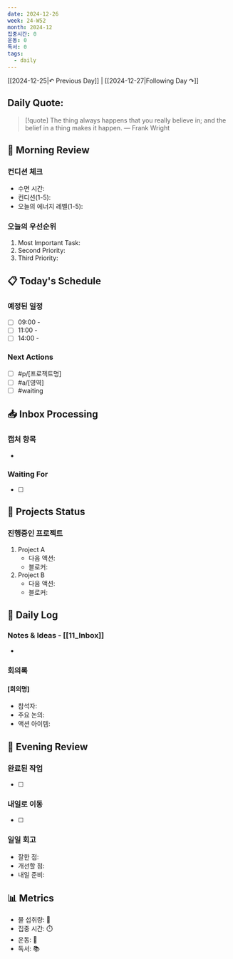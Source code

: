 ```yaml
---
date: 2024-12-26
week: 24-W52
month: 2024-12
집중시간: 0
운동: 0
독서: 0
tags:
  - daily
---
```

[[2024-12-25|↶ Previous Day]] | [[2024-12-27|Following Day ↷]]

## Daily Quote:
> [!quote] The thing always happens that you really believe in; and the belief in a thing makes it happen.
> — Frank Wright

## 🌅 Morning Review
### 컨디션 체크
- 수면 시간: 
- 컨디션(1-5): 
- 오늘의 에너지 레벨(1-5): 

### 오늘의 우선순위
1. Most Important Task: 
2. Second Priority: 
3. Third Priority:

## 📋 Today's Schedule
### 예정된 일정
- [ ] 09:00 - 
- [ ] 11:00 - 
- [ ] 14:00 - 

### Next Actions
- [ ] #p/[프로젝트명] 
- [ ] #a/[영역] 
- [ ] #waiting 

## 📥 Inbox Processing
### 캡처 항목
- 

### Waiting For
- [ ] 

## 🎯 Projects Status
### 진행중인 프로젝트
1. Project A
   - 다음 액션:
   - 블로커:
2. Project B
   - 다음 액션:
   - 블로커:

## 📝 Daily Log
### Notes & Ideas - [[11_Inbox]]
- 

### 회의록
#### [회의명]
- 참석자:
- 주요 논의:
- 액션 아이템:

## 🌙 Evening Review
### 완료된 작업
- [ ] 

### 내일로 이동
- [ ] 

### 일일 회고
- 잘한 점:
- 개선할 점:
- 내일 준비:

## 📊 Metrics
- 물 섭취량: 🚰
- 집중 시간: ⏱️
- 운동: 💪
- 독서: 📚

